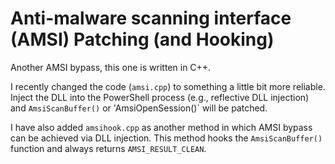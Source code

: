 # Anti-malware scanning interface (AMSI) Patching (and Hooking)
Another AMSI bypass, this one is written in C++.

I recently changed the code (`amsi.cpp`) to something a little bit more reliable. Inject the DLL into the PowerShell process (e.g., reflective DLL injection) and `AmsiScanBuffer()` or 'AmsiOpenSession()` will be patched.

I have also added `amsihook.cpp` as another method in which AMSI bypass can be achieved via DLL injection. This method hooks the `AmsiScanBuffer()` function and always returns `AMSI_RESULT_CLEAN`.
